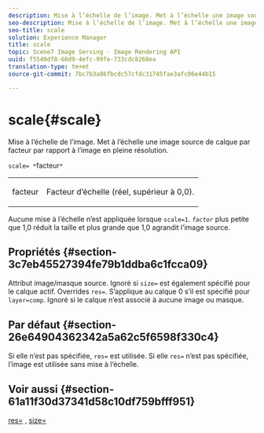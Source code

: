 ```yaml
---
description: Mise à l’échelle de l’image. Met à l’échelle une image source de calque par facteur par rapport à l’image en pleine résolution.
seo-description: Mise à l’échelle de l’image. Met à l’échelle une image source de calque par facteur par rapport à l’image en pleine résolution.
seo-title: scale
solution: Experience Manager
title: scale
topic: Scene7 Image Serving - Image Rendering API
uuid: f5540df8-60d9-4efc-99fe-733cdc8268ea
translation-type: tm+mt
source-git-commit: 7bc7b3a86fbcdc57cfdc31745fae3afc06e44b15

---
```



# scale{#scale}

Mise à l’échelle de l’image. Met à l’échelle une image source de calque par facteur par rapport à l’image en pleine résolution.

`scale= *`facteur`*`

<table id="simpletable_AC596A87494A4213A7D1C76612E8F2FD"> 
 <tr class="strow"> 
  <td class="stentry"> <p><span class="varname"> facteur</span> </p> </td> 
  <td class="stentry"> <p>Facteur d’échelle (réel, supérieur à 0,0). </p></td> 
 </tr> 
</table>

Aucune mise à l’échelle n’est appliquée lorsque `scale=1`. *`factor`* plus petite que 1,0 réduit la taille et plus grande que 1,0 agrandit l’image source.

## Propriétés {#section-3c7eb45527394fe79b1ddba6c1fcca09}

Attribut image/masque source. Ignoré si `size=` est également spécifié pour le calque actif. Overrides `res=`. S’applique au calque 0 s’il est spécifié pour `layer=comp`. Ignoré si le calque n’est associé à aucune image ou masque.

## Par défaut {#section-26e64904362342a5a62c5f6598f330c4}

Si elle n’est pas spécifiée, `res=` est utilisée. Si elle `res=` n’est pas spécifiée, l’image est utilisée sans mise à l’échelle.

## Voir aussi {#section-61a11f30d37341d58c10df759bfff951}

[res=](../../../../../is-api/http-ref/image-serving-api-ref/c-http-protocol-reference/c-command-reference/r-res.md#reference-3d6fe416801148dea0f786f2b5169e55) , [size=](../../../../../is-api/http-ref/image-serving-api-ref/c-http-protocol-reference/c-data-types/r-size.md#reference-04d383f32c7b4003bed9978cb854747b)
